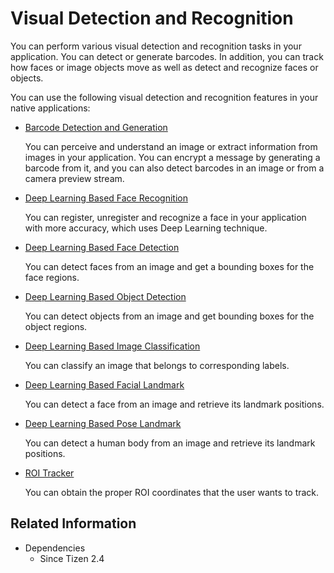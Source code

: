 # Visual Detection and Recognition

You can perform various visual detection and recognition tasks in your application. You can detect or generate barcodes. In addition, you can track how faces or image objects move as well as detect and recognize faces or objects.

You can use the following visual detection and recognition features in your native applications:

- [Barcode Detection and Generation](image-barcode.md)
  
  You can perceive and understand an image or extract information from images in your application. You can encrypt a message by generating a barcode from it, and you can also detect barcodes in an image or from a camera preview stream.

- [Deep Learning Based Face Recognition](face-recognition.md)

  You can register, unregister and recognize a face in your application with more accuracy, which uses Deep Learning technique.

- [Deep Learning Based Face Detection](face-detection.md)

  You can detect faces from an image and get a bounding boxes for the face regions.

- [Deep Learning Based Object Detection](object-detection.md)

  You can detect objects from an image and get bounding boxes for the object regions.

- [Deep Learning Based Image Classification](image-classification.md)
  
  You can classify an image that belongs to corresponding labels.

- [Deep Learning Based Facial Landmark](facial-landmark.md)

  You can detect a face from an image and retrieve its landmark positions.

- [Deep Learning Based Pose Landmark](pose-landmark.md)

  You can detect a human body from an image and retrieve its landmark positions.

- [ROI Tracker](roi-tracker.md)

  You can obtain the proper ROI coordinates that the user wants to track.
## Related Information

- Dependencies
  - Since Tizen 2.4

